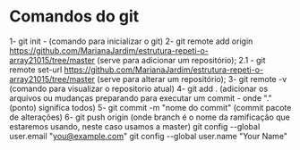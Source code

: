 # Comandos do git
1- git init - (comando para inicializar o git)
2- git remote add origin https://github.com/MarianaJardim/estrutura-repeti-o-array21015/tree/master (serve para adicionar um repositório);
2.1 - git remote set-url https://github.com/MarianaJardim/estrutura-repeti-o-array21015/tree/master (serve para alterar um repositório);
3- git remote -v (comando para visualizar o repositorio atual)
4- git add . (adicionar os arquivos ou mudanças preparando para executar um commit - onde "." (ponto) significa todos)
5- git commit -m "nome do commit" (commit pacote de alterações)
6- git push origin <branch> (onde branch é o nome da ramificação que estaremos usando, neste caso usamos a master)
git config --global user.email "you@example.com"
git config --global user.name "Your Name"
